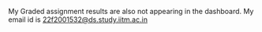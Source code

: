 My Graded assignment results are also not appearing in the dashboard. My email
id is 22f2001532@ds.study.iitm.ac.in